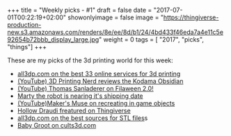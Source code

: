 +++
title = "Weekly picks - #1"
draft = false
date = "2017-07-01T00:22:19+02:00"
showonlyimage = false
image = "https://thingiverse-production-new.s3.amazonaws.com/renders/8e/ee/8d/b1/24/4bd433f46eda7a4e11c5e92654b72bbb_display_large.jpg"
weight = 0
tags = [ "2017", "picks", "things"]
+++
<!--more-->
These are my picks of the 3d printing world for this week:

- [all3dp.com on the best 33 online services for 3d printing](https://all3dp.com/1/best-online-3d-printing-service-3d-print-services/)
- [(YouTube) 3D Printing Nerd reviews the Kodama Obsidian](https://www.youtube.com/watch?v=XLX0bsRJGa0)
- [(YouTube) Thomas Sanladerer on Filaween 2.0!](https://www.youtube.com/watch?v=nlIFMy4vIeM)
- [Marty the robot is nearing it's shipping date](https://www.indiegogo.com/projects/marty-the-robot-education#/)
- [(YouTube)Maker's Muse on recreating in game objects](https://www.youtube.com/watch?v=chWp3VRXw5U&t=2s)
- [Hollow Draudi freatured on Thingiverse](https://www.thingiverse.com/thing:948565)
- [all3dp.com on the best sources for STL files](https://all3dp.com/1/free-stl-files-3d-printer-models-3d-print-files-stl-download/)s
- [Baby Groot on cults3d.com](https://cults3d.com/en/art/baby-groot)